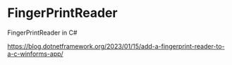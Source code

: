 # FingerPrintReader
FingerPrintReader in C#

https://blog.dotnetframework.org/2023/01/15/add-a-fingerprint-reader-to-a-c-winforms-app/
